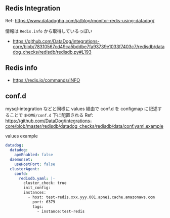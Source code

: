 ## Redis Integration
Ref: https://www.datadoghq.com/ja/blog/monitor-redis-using-datadog/

情報は `Redis.info` から取得しているっぽい
* https://github.com/DataDog/integrations-core/blob/78310567cd49ca5bddbe7fa93739e1033f7403c7/redisdb/datadog_checks/redisdb/redisdb.py#L193

## Redis info
* https://redis.io/commands/INFO

## conf.d
mysql-integration などと同様に values 経由で conf.d を configmap に記述することで `$HOME/conf.d` 下に配置される
Ref: https://github.com/DataDog/integrations-core/blob/master/redisdb/datadog_checks/redisdb/data/conf.yaml.example

values example
```yaml
datadog:
  datadog:
    apmEnabled: false
  daemonset:
    useHostPort: false
  clusterAgent:
    confd:
      redisdb.yaml: |-
        cluster_check: true
        init_config:
        instances:
          - host: test-redis.xxx.yyy.001.apne1.cache.amazonaws.com
            port: 6379
            tags:
              - instance:test-redis
```
